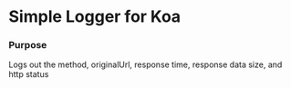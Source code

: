 # Simple Logger for Koa

### Purpose

Logs out the method, originalUrl, response time, response data size, and http status
